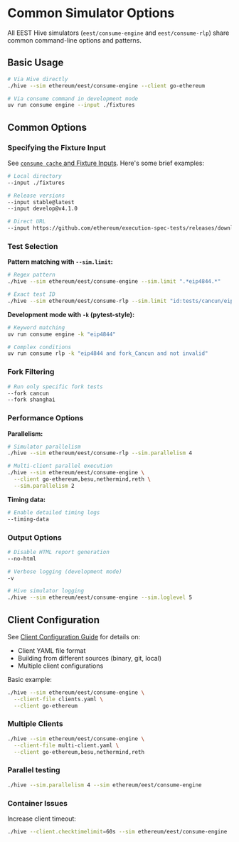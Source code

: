# Common Simulator Options

All EEST Hive simulators (`eest/consume-engine` and `eest/consume-rlp`) share common command-line options and patterns.

## Basic Usage

```bash
# Via Hive directly
./hive --sim ethereum/eest/consume-engine --client go-ethereum

# Via consume command in development mode
uv run consume engine --input ./fixtures
```

## Common Options

### Specifying the Fixture Input

See [`consume cache` and Fixture Inputs](../cache.md#consume-command-inputs). Here's some brief examples:

```bash
# Local directory
--input ./fixtures

# Release versions
--input stable@latest
--input develop@v4.1.0

# Direct URL
--input https://github.com/ethereum/execution-spec-tests/releases/download/v4.1.0/fixtures_develop.tar.gz
```

### Test Selection

**Pattern matching with `--sim.limit`:**

```bash
# Regex pattern
./hive --sim ethereum/eest/consume-engine --sim.limit ".*eip4844.*"

# Exact test ID
./hive --sim ethereum/eest/consume-rlp --sim.limit "id:tests/cancun/eip4844_blobs/test_blob_txs.py::test_sufficient_balance_blob_tx"
```

**Development mode with `-k` (pytest-style):**

```bash
# Keyword matching
uv run consume engine -k "eip4844"

# Complex conditions
uv run consume rlp -k "eip4844 and fork_Cancun and not invalid"
```

### Fork Filtering

```bash
# Run only specific fork tests
--fork cancun
--fork shanghai
```

### Performance Options

**Parallelism:**

```bash
# Simulator parallelism
./hive --sim ethereum/eest/consume-rlp --sim.parallelism 4

# Multi-client parallel execution
./hive --sim ethereum/eest/consume-engine \
  --client go-ethereum,besu,nethermind,reth \
  --sim.parallelism 2
```

**Timing data:**

```bash
# Enable detailed timing logs
--timing-data
```

### Output Options

```bash
# Disable HTML report generation
--no-html

# Verbose logging (development mode)
-v

# Hive simulator logging
./hive --sim ethereum/eest/consume-engine --sim.loglevel 5
```

## Client Configuration

See [Client Configuration Guide](./client_config.md) for details on:

- Client YAML file format
- Building from different sources (binary, git, local)
- Multiple client configurations

Basic example:

```bash
./hive --sim ethereum/eest/consume-engine \
  --client-file clients.yaml \
  --client go-ethereum
```

### Multiple Clients

```bash
./hive --sim ethereum/eest/consume-engine \
  --client-file multi-client.yaml \
  --client go-ethereum,besu,nethermind,reth
```

### Parallel testing

```bash
./hive --sim.parallelism 4 --sim ethereum/eest/consume-engine
```

### Container Issues

Increase client timeout:

```bash
./hive --client.checktimelimit=60s --sim ethereum/eest/consume-engine
```

